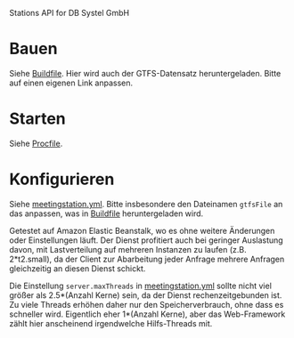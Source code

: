 Stations API for DB Systel GmbH

# Bauen

Siehe [Buildfile](Buildfile).
Hier wird auch der GTFS-Datensatz heruntergeladen. Bitte auf einen eigenen Link anpassen.

# Starten

Siehe [Procfile](Procfile).

# Konfigurieren

Siehe [meetingstation.yml](meetingstation.yml). Bitte insbesondere den Dateinamen `gtfsFile` an das anpassen, was 
in [Buildfile](Buildfile) heruntergeladen wird.

Getestet auf Amazon Elastic Beanstalk, wo es ohne weitere Änderungen oder Einstellungen läuft.
Der Dienst profitiert auch bei geringer Auslastung davon, mit Lastverteilung auf mehreren Instanzen zu laufen (z.B. 2*t2.small),
da der Client zur Abarbeitung jeder Anfrage mehrere Anfragen gleichzeitig an diesen Dienst schickt.

Die Einstellung `server.maxThreads` in [meetingstation.yml](meetingstation.yml) sollte nicht viel größer als 2.5*(Anzahl Kerne) sein,
da der Dienst rechenzeitgebunden ist. Zu viele Threads erhöhen daher nur den Speicherverbrauch, ohne dass es schneller wird. Eigentlich 
eher 1*(Anzahl Kerne), aber das Web-Framework zählt hier anscheinend irgendwelche Hilfs-Threads mit.
